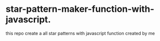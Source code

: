 # star-pattern-maker-function-with-javascript.
this repo create a all  star patterns with javascript function created by me

